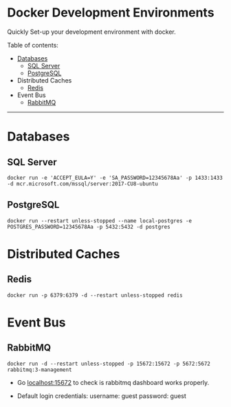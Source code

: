 # Docker Development Environments
Quickly Set-up your development environment with docker.

Table of contents:

- [Databases](#databases)
  - [SQL Server](#sql-server)
  - [PostgreSQL](#postgresql)
- Distributed Caches
  - [Redis](#redis)
- Event Bus
  - [RabbitMQ](#rabbitmq)

---
# Databases

## SQL Server
```shell
docker run -e 'ACCEPT_EULA=Y' -e 'SA_PASSWORD=12345678Aa' -p 1433:1433 -d mcr.microsoft.com/mssql/server:2017-CU8-ubuntu
```

## PostgreSQL
```shell
docker run --restart unless-stopped --name local-postgres -e POSTGRES_PASSWORD=12345678Aa -p 5432:5432 -d postgres
```

# Distributed Caches

## Redis

```shell
docker run -p 6379:6379 -d --restart unless-stopped redis
```

# Event Bus

## RabbitMQ

```shell
docker run -d --restart unless-stopped -p 15672:15672 -p 5672:5672 rabbitmq:3-management
```

 - Go [localhost:15672](http://localhost:15672) to check is rabbitmq dashboard works properly.

- Default login credentials: username: guest password: guest
